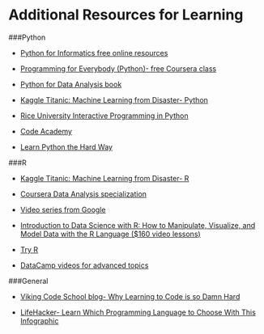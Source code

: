 Additional Resources for Learning
====================

###Python

- [Python for Informatics free online resources](http://www.pythonlearn.com/book.php)<br />

- [Programming for Everybody (Python)- free Coursera class](https://www.coursera.org/course/pythonlearn)<br />

- [Python for Data Analysis book](http://shop.oreilly.com/product/0636920023784.do)<br />

- [Kaggle Titanic: Machine Learning from Disaster- Python](https://www.kaggle.com/c/titanic-gettingStarted/details/getting-started-with-python)<br />

- [Rice University Interactive Programming in Python](https://www.coursera.org/course/interactivepython1)<br />

- [Code Academy](http://www.codecademy.com/en/tracks/python)<br />

- [Learn Python the Hard Way](http://learnpythonthehardway.org/)<br />


###R

- [Kaggle Titanic: Machine Learning from Disaster- R](https://www.kaggle.com/c/titanic-gettingStarted/details/new-getting-started-with-r)<br />

- [Coursera Data Analysis specialization](https://www.coursera.org/specialization/jhudatascience/1)<br />

- [Video series from Google](http://www.youtube.com/playlist?list=PLOU2XLYxmsIK9qQfztXeybpHvru-TrqAP)<br />

- [Introduction to Data Science with R: How to Manipulate, Visualize, and Model Data with the R Language ($160 video lessons)](http://shop.oreilly.com/product/0636920034834.do)<br />

- [Try R](http://tryr.codeschool.com/)<br />

- [DataCamp videos for advanced topics](https://www.datacamp.com/courses)<br />


###General

- [Viking Code School blog- Why Learning to Code is so Damn Hard](http://www.vikingcodeschool.com/posts/why-learning-to-code-is-so-damn-hard)<br />

- [LifeHacker- Learn Which Programming Language to Choose With This Infographic](http://lifehacker.com/learn-which-programming-language-to-choose-with-this-in-1669612111)<br />

